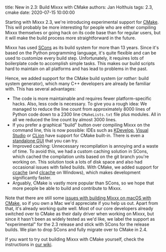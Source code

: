 title: New in 2.3: Build Mixxx with CMake
authors: Jan Holthuis
tags: 2.3, cmake
date: 2020-07-15 10:00:00

Starting with Mixxx 2.3, we're introducing experimental support for [CMake](https://cmake.org/).
This will probably be more interesting for people who are either compiling Mixxx themselves or going hack on its code base than for regular users, but it will make the build process more straightforward in the future.

Mixxx has used [SCons](https://www.scons.org/) as its build system for more than 13 years.
Since it's based on the Python programming language, it's quite flexible and can be used to customize every build step.
Unfortunately, it requires lots of boilerplate code to accomplish simple tasks.
This makes our build scripts hard to maintain on all platforms and has lead to problems in the past.

Hence, we added support for the CMake build system (*or rather:* build system generator), which many C++ developers are already be familiar with.
This has several advantages:

- The code is more maintainable and requires fewer platform-specific hacks.
  Also, less code is necessary. To give you a rough idea:
  We managed to reduce the line count from approximately 8000 lines of Python code down to a 2300 line `CMakeLists.txt` file plus modules.
  All in all we reduced the line count by almost 3000 lines.
- If you prefer a graphical "build" button over compiling Mixxx on the command line, this is now possible:
  IDEs such as [KDevelop](https://www.kdevelop.org/features), [Visual Studio](https://docs.microsoft.com/en-us/cpp/build/cmake-projects-in-visual-studio?view=vs-2019) or [CLion](https://www.jetbrains.com/en-us/clion/features/cmake-support.html) have support for CMake built-in.
  There is even a [standalone GUI](https://cmake.org/runningcmake/) that you can try.
- Improved caching:
  Unnecessary recompilation is annoying and a waste of time.
  To avoid this, we had a custom caching solution in SCons, which cached the compilation units based on the git branch you're working on.
  This solution took a lots of disk space and also had occasional issues with failed builds.
  With CMake, we added support for [ccache](https://ccache.dev/) (and [clcache](https://github.com/frerich/clcache) on Windows), which makes development significantly faster.
- Arguably, CMake is vastly more popular than SCons, so we hope that more people be able to build and contribute to Mixxx.

Note that there are still some [issues with building Mixxx on macOS with CMake](https://mixxx.zulipchat.com/#narrow/stream/109171-development/topic/cmake.20on.20macOS/near/194884364), so if you own a Mac we'd appreciate if you help us out.
Apart from that, it's already working quite well.
Most of our core developers already switched over to CMake as their daily driver when working on Mixxx, but since it hasn't been as widely tested as we'd like, we label the support as "experimental" for the 2.3 release and stick with SCons for the release builds.
We plan to drop SCons and fully migrate over to CMake in 2.4.

If you want to try out building Mixxx with CMake yourself, check the instructions in [our wiki](https://github.com/mixxxdj/mixxx/wiki/Compiling-On-Linux#cmake).
